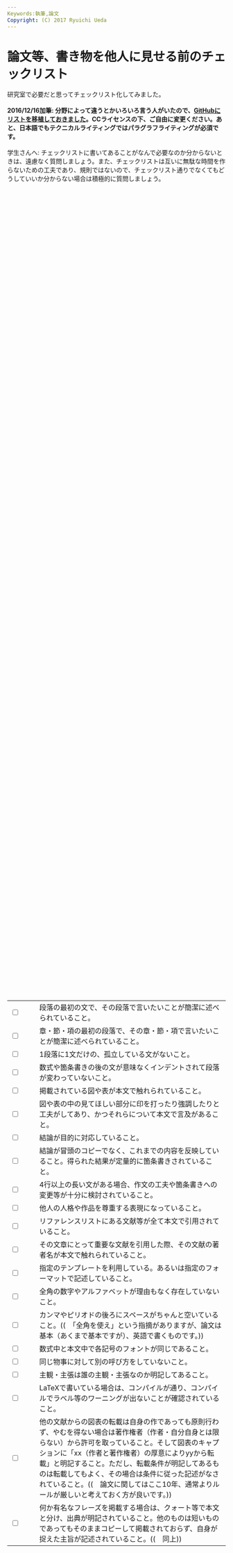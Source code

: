 ```yaml
---
Keywords:執筆,論文
Copyright: (C) 2017 Ryuichi Ueda
---
```

# 論文等、書き物を他人に見せる前のチェックリスト
研究室で必要だと思ってチェックリスト化してみました。<br />
<br />
<strong>2016/12/16加筆: 分野によって違うとかいろいろ言う人がいたので、<a href="https://github.com/ryuichiueda/writers_checklist/blob/master/checklist.md" target="_blank">GitHubにリストを移植しておきました</a>。CCライセンスの下、ご自由に変更ください。あと、日本語でもテクニカルライティングではパラグラフライティングが必須です。</strong><br />
<br />
学生さんへ: チェックリストに書いてあることがなんで必要なのか分からないときは、遠慮なく質問しましょう。また、チェックリストは互いに無駄な時間を作らないための工夫であり、規則ではないので、チェックリスト通りでなくてもどうしていいか分からない場合は積極的に質問しましょう。<br />
<br />
<table><br />
<br />
<br />
 <tr><br />
 <td style="width:50px"><input type="checkbox" /></td><br />
 <td>段落の最初の文で、その段落で言いたいことが簡潔に述べられていること。</td><br />
 </tr><br />
<br />
 <tr><br />
 <td style="width:50px"><input type="checkbox" /></td><br />
 <td>章・節・項の最初の段落で、その章・節・項で言いたいことが簡潔に述べられていること。</td><br />
 </tr><br />
<br />
 <tr><br />
 <td style="width:50px"><input type="checkbox" /></td><br />
 <td>1段落に1文だけの、孤立している文がないこと。</td><br />
 </tr><br />
<br />
 <tr><br />
 <td style="width:50px"><input type="checkbox" /></td><br />
 <td>数式や箇条書きの後の文が意味なくインデントされて段落が変わっていないこと。</td><br />
 </tr><br />
<br />
 <tr><br />
 <td style="width:50px"><input type="checkbox" /></td><br />
 <td>掲載されている図や表が本文で触れられていること。</td><br />
 </tr><br />
<br />
 <tr><br />
 <td style="width:50px"><input type="checkbox" /></td><br />
 <td>図や表の中の見てほしい部分に印を打ったり強調したりと工夫がしてあり、かつそれらについて本文で言及があること。</td><br />
 </tr><br />
<br />
 <tr><br />
 <td style="width:50px"><input type="checkbox" /></td><br />
 <td>結論が目的に対応していること。</td><br />
 </tr><br />
<br />
 <tr><br />
 <td style="width:50px"><input type="checkbox" /></td><br />
 <td>結論が冒頭のコピーでなく、これまでの内容を反映していること。得られた結果が定量的に箇条書きされていること。</td><br />
 </tr><br />
<br />
 <tr><br />
 <td style="width:50px"><input type="checkbox" /></td><br />
 <td>4行以上の長い文がある場合、作文の工夫や箇条書きへの変更等が十分に検討されていること。</td><br />
 </tr><br />
<br />
 <tr><br />
 <td style="width:50px"><input type="checkbox" /></td><br />
 <td>他人の人格や作品を尊重する表現になっていること。</td><br />
 </tr><br />
<br />
 <tr><br />
 <td style="width:50px"><input type="checkbox" /></td><br />
 <td>リファレンスリストにある文献等が全て本文で引用されていること。</td><br />
 </tr><br />
<br />
 <tr><br />
 <td style="width:50px"><input type="checkbox" /></td><br />
 <td>その文章にとって重要な文献を引用した際、その文献の著者名が本文で触れられていること。</td><br />
 </tr><br />
<br />
 <tr><br />
 <td style="width:50px"><input type="checkbox" /></td><br />
 <td>指定のテンプレートを利用している。あるいは指定のフォーマットで記述していること。</td><br />
 </tr><br />
<br />
 <tr><br />
 <td style="width:50px"><input type="checkbox" /></td><br />
 <td>全角の数字やアルファベットが理由もなく存在していないこと。</td><br />
 </tr><br />
<br />
 <tr><br />
 <td style="width:50px"><input type="checkbox" /></td><br />
 <td>カンマやピリオドの後ろにスペースがちゃんと空いていること。((　「全角を使え」という指摘がありますが、論文は基本（あくまで基本ですが）、英語で書くものです。))</td><br />
 </tr><br />
<br />
 <tr><br />
 <td style="width:50px"><input type="checkbox" /></td><br />
 <td>数式中と本文中で各記号のフォントが同じであること。</td><br />
 </tr><br />
<br />
 <tr><br />
 <td style="width:50px"><input type="checkbox" /></td><br />
 <td>同じ物事に対して別の呼び方をしていないこと。</td><br />
 </tr><br />
<br />
 <tr><br />
 <td style="width:50px"><input type="checkbox" /></td><br />
 <td>主観・主張は誰の主観・主張なのか明記してあること。</td><br />
 </tr><br />
<br />
 <tr><br />
 <td style="width:50px"><input type="checkbox" /></td><br />
 <td>LaTeXで書いている場合は、コンパイルが通り、コンパイルでラベル等のワーニングが出ないことが確認されていること。</td><br />
 </tr><br />
<br />
 <tr><br />
 <td style="width:50px"><input type="checkbox" /></td><br />
 <td>他の文献からの図表の転載は自身の作であっても原則行わず、やむを得ない場合は著作権者（作者・自分自身とは限らない）から許可を取っていること。そして図表のキャプションに「xx（作者と著作権者）の厚意によりyyから転載」と明記すること。ただし、転載条件が明記してあるものは転載してもよく、その場合は条件に従った記述がなされていること。((　論文に関してはここ10年、通常よりルールが厳しいと考えておく方が良いです。))</td><br />
 </tr><br />
<br />
 <tr><br />
 <td style="width:50px"><input type="checkbox" /></td><br />
 <td>何か有名なフレーズを掲載する場合は、クォート等で本文と分け、出典が明記されていること。他のものは短いものであってもそのままコピーして掲載されておらず、自身が捉えた主旨が記述されていること。((　同上))</td><br />
 </tr><br />
<br />
</table><br />

